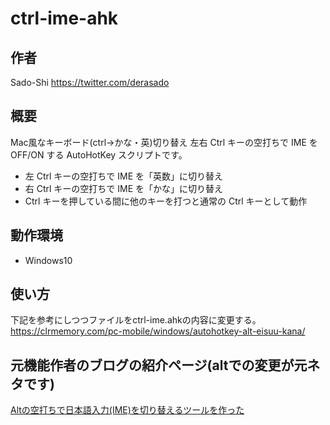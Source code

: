 # ctrl-ime-ahk

## 作者
Sado-Shi https://twitter.com/derasado

## 概要
Mac風なキーボード(ctrl→かな・英)切り替え
左右 Ctrl キーの空打ちで IME を OFF/ON する AutoHotKey スクリプトです。

* 左 Ctrl キーの空打ちで IME を「英数」に切り替え
* 右 Ctrl キーの空打ちで IME を「かな」に切り替え
* Ctrl キーを押している間に他のキーを打つと通常の Ctrl キーとして動作

## 動作環境

* Windows10

## 使い方
下記を参考にしつつファイルをctrl-ime.ahkの内容に変更する。
https://clrmemory.com/pc-mobile/windows/autohotkey-alt-eisuu-kana/

## 元機能作者のブログの紹介ページ(altでの変更が元ネタです)

[Altの空打ちで日本語入力(IME)を切り替えるツールを作った](http://www.karakaram.com/alt-ime-on-off/)
